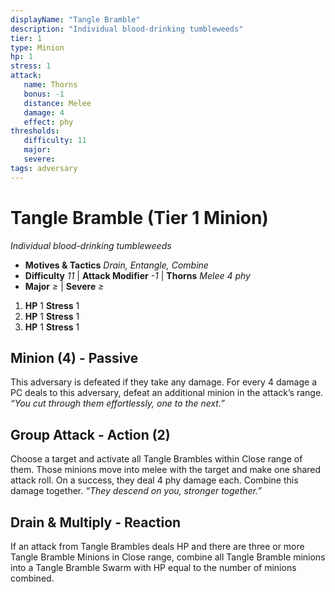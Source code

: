 ```yaml
---
displayName: "Tangle Bramble"
description: "Individual blood-drinking tumbleweeds"
tier: 1
type: Minion
hp: 1
stress: 1
attack:
   name: Thorns
   bonus: -1
   distance: Melee
   damage: 4
   effect: phy
thresholds:
   difficulty: 11
   major: 
   severe: 
tags: adversary
---
```

# Tangle Bramble (Tier 1 Minion)
_Individual blood-drinking tumbleweeds_

- **Motives & Tactics** _Drain, Entangle, Combine_
- **Difficulty** _11_ | **Attack Modifier** _-1_ | **Thorns** _Melee 4 phy_
- **Major** _≥_ | **Severe** _≥_

1. **HP** 1
   **Stress** 1
2. **HP** 1
   **Stress** 1
3. **HP** 1
   **Stress** 1

## Minion (4) - Passive
This adversary is defeated if they take any damage. For every 4 damage a PC deals to this adversary, defeat an additional minion in the attack’s range. _“You cut through them effortlessly, one to the next.”_

## Group Attack - Action (2)
Choose a target and activate all Tangle Brambles within Close range of them. Those minions move into melee with the target and make one shared attack roll. On a success, they deal 4 phy damage each. Combine this damage together. _“They descend on you, stronger together.”_

## Drain & Multiply - Reaction
If an attack from Tangle Brambles deals HP and there are three or more Tangle Bramble Minions in Close range, combine all Tangle Bramble minions into a Tangle Bramble Swarm with HP equal to the number of minions combined.
